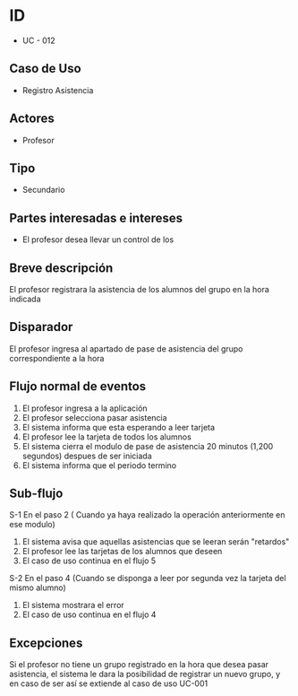 # ID 
- UC - 012

## Caso de Uso
- Registro Asistencia
  
## Actores
- Profesor

## Tipo
- Secundario

## Partes interesadas e intereses
- El profesor desea llevar un control de los

## Breve descripción 
El profesor registrara la asistencia de los alumnos del grupo en la hora indicada

## Disparador
El profesor ingresa al apartado de pase de asistencia del grupo correspondiente a la hora

## Flujo normal de eventos
1. El profesor ingresa a la aplicación
2. El profesor selecciona pasar asistencia
3. El sistema informa que esta esperando a leer tarjeta
4. El profesor lee la tarjeta de todos los alumnos
5. El sistema cierra el modulo de pase de asistencia 20 minutos (1,200 segundos) despues de ser iniciada
6. El sistema informa que el periodo termino

## Sub-flujo  
S-1 En el paso 2 ( Cuando ya haya realizado la operación anteriormente en ese modulo)
1. El sistema avisa que aquellas asistencias que se leeran serán "retardos"
1. El profesor lee las tarjetas de los alumnos que deseen
1. El caso de uso continua en el flujo 5
   
S-2 En el paso 4 (Cuando se disponga a leer por segunda vez la tarjeta del mismo alumno)
1. El sistema mostrara el error
1. El caso de uso continua en el flujo 4

## Excepciones
Si el profesor no tiene un grupo registrado en la hora que desea pasar asistencia, el sistema le dara la posibilidad de registrar un nuevo grupo, y en caso de ser así se extiende al caso de uso UC-001

  
